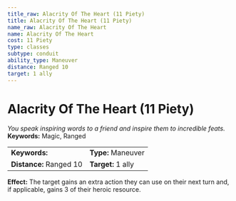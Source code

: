 ```yaml
---
title_raw: Alacrity Of The Heart (11 Piety)
title: Alacrity Of The Heart (11 Piety)
name_raw: Alacrity Of The Heart
name: Alacrity Of The Heart
cost: 11 Piety
type: classes
subtype: conduit
ability_type: Maneuver
distance: Ranged 10
target: 1 ally
---
```


# Alacrity Of The Heart (11 Piety)

*You speak inspiring words to a friend and inspire them to incredible feats.* **Keywords:** Magic, Ranged

|                         |                    |
| :---------------------- | :----------------- |
| **Keywords:**           | **Type:** Maneuver |
| **Distance:** Ranged 10 | **Target:** 1 ally |

**Effect:** The target gains an extra action they can use on their next turn and, if applicable, gains 3 of their heroic resource.
